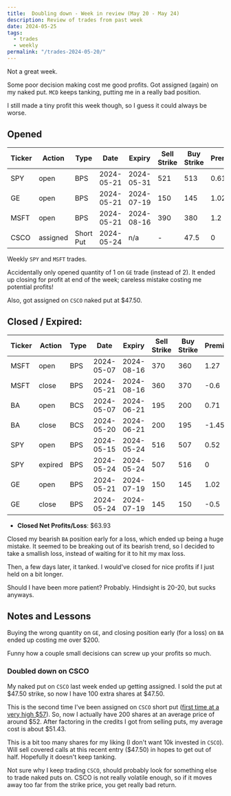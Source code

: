```yaml
---
title:  Doubling down - Week in review (May 20 - May 24)
description: Review of trades from past week
date: 2024-05-25
tags:
  - trades
  - weekly
permalink: "/trades-2024-05-20/"
---
```


Not a great week.

Some poor decision making cost me good profits.  Got assigned (again) on my naked put.  `MCD` keeps tanking, putting me in a really bad position.

I still made a tiny profit this week though, so I guess it could always be worse.

## Opened

<div class="trade-table weekly full-width">

|**Ticker**|**Action**|**Type**|**Date**|**Expiry**|**Sell Strike**|**Buy Strike**|**Premium**|**Qty**|**Fee**|**Net**|
|---|---|---|---|---|---|---|---|---|---|---|
|SPY|open|BPS|2024-05-21|2024-05-31|521|513|0.61|3|6.42|176.58|$176.58|
|GE|open|BPS|2024-05-21|2024-07-19|150|145|1.02|1|1.27|100.73|$49.33|
|MSFT|open|BPS|2024-05-21|2024-08-16|390|380|1.2|1|1.41|118.59|$118.59|
|CSCO|assigned|Short Put|2024-05-24|n/a|-|47.5|0|100|0|-4750|

</div>

Weekly `SPY` and `MSFT` trades.

Accidentally only opened quantity of 1 on `GE` trade (instead of 2).  It ended up closing for profit at end of the week; careless mistake costing me potential profits!

Also, got assigned on `CSCO` naked put at $47.50.

## Closed / Expired:

<div class = "trade-table monthly full-width">

|**Ticker**|**Action**|**Type**|**Date**|**Expiry**|**Sell Strike**|**Buy Strike**|**Premium**|**Qty**|**Fee**|**Net**|**Profit/Loss**|
|---|---|---|---|---|---|---|---|---|---|---|---|
|MSFT|open|BPS|2024-05-07|2024-08-16|370|360|1.27|1|1.4|125.6|$64.20|
|MSFT|close|BPS|2024-05-21|2024-08-16|360|370|-0.6|1|1.4|-61.4|
|BA|open|BCS|2024-05-07|2024-06-21|195|200|0.71|2|1.32|140.68|-$150.80|
|BA|close|BCS|2024-05-20|2024-06-21|200|195|-1.45|2|1.48|-291.48|
|SPY|open|BPS|2024-05-15|2024-05-24|516|507|0.52|2|2.8|101.2|$101.20|
|SPY|expired|BPS|2024-05-24|2024-05-24|507|516|0|2|0|0|
|GE|open|BPS|2024-05-21|2024-07-19|150|145|1.02|1|1.27|100.73|$49.33|
|GE|close|BPS|2024-05-24|2024-07-19|145|150|-0.5|1|1.4|-51.4|

</div>

- **Closed Net Profits/Loss**: $63.93

Closed my bearish `BA` position early for a loss, which ended up being a huge mistake.  It seemed to be breaking out of its bearish trend, so I decided to take a smallish loss, instead of waiting for it to hit my max loss.  

Then, a few days later, it tanked. I would've closed for nice profits if I just held on a bit longer.

Should I have been more patient? Probably.  Hindsight is 20-20, but sucks anyways.

## Notes and Lessons

Buying the wrong quantity on `GE`, and closing position early (for a loss) on `BA` ended up costing me over $200.  

Funny how a couple small decisions can screw up your profits so much.

### Doubled down on CSCO

My naked put on `CSCO` last week ended up getting assigned.  I sold the put at $47.50 strike, so now I have 100 extra shares at $47.50.  

This is the second time I've been assigned on `CSCO` short put (<a href="/trades-2023-09-18/">first time at a very high $57</a>).  So, now I actually have 200 shares at an average price of around $52.  After factoring in the credits I got from selling puts, my average cost is about $51.43.

This is a bit too many shares for my liking (I don't want 10k invested in `CSCO`).  Will sell covered calls at this recent entry ($47.50) in hopes to get out of half.  Hopefully it doesn't keep tanking.

Not sure why I keep trading `CSCO`, should probably look for something else to trade naked puts on.  CSCO is not really volatile enough, so if it moves away too far from the strike price, you get really bad return.